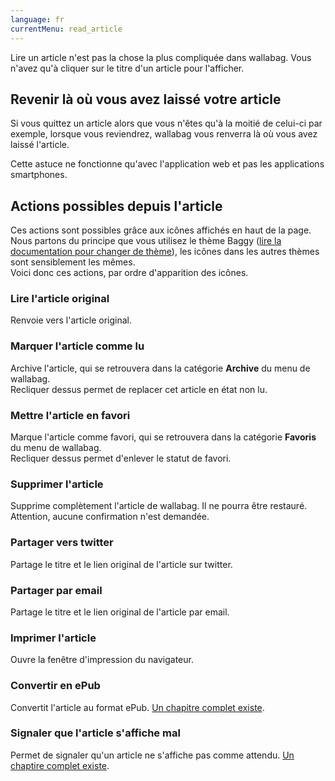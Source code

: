 ```yaml
---
language: fr
currentMenu: read_article
---
```


Lire un article n'est pas la chose la plus compliquée dans wallabag. Vous n'avez qu'à cliquer sur le titre d'un article pour l'afficher. 

## Revenir là où vous avez laissé votre article
Si vous quittez un article alors que vous n'êtes qu'à la moitié de celui-ci par exemple, lorsque vous reviendrez, wallabag vous renverra là où vous avez laissé l'article.

Cette astuce ne fonctionne qu'avec l'application web et pas les applications smartphones. 

## Actions possibles depuis l'article
Ces actions sont possibles grâce aux icônes affichés en haut de la page. Nous partons du principe que vous utilisez le thème Baggy ([lire la documentation pour changer de thème](/fr/Documentation_utilisateur/Configurer_wallabag)), les icônes dans les autres thèmes sont sensiblement les mêmes.  
Voici donc ces actions, par ordre d'apparition des icônes.
### Lire l'article original
Renvoie vers l'article original.
### Marquer l'article comme lu 
Archive l'article, qui se retrouvera dans la catégorie **Archive** du menu de wallabag.  
Recliquer dessus permet de replacer cet article en état non lu. 
### Mettre l'article en favori
Marque l'article comme favori, qui se retrouvera dans la catégorie **Favoris** du menu de wallabag.  
Recliquer dessus permet d'enlever le statut de favori. 
### Supprimer l'article
Supprime complètement l'article de wallabag. Il ne pourra être restauré. Attention, aucune confirmation n'est demandée.
### Partager vers twitter
Partage le titre et le lien original de l'article sur twitter.
### Partager par email
Partage le titre et le lien original de l'article par email. 
### Imprimer l'article
Ouvre la fenêtre d'impression du navigateur. 
### Convertir en ePub
Convertit l'article au format ePub. [Un chapitre complet existe](/fr/Documentation_utilisateur/Convertir_en_ePub).
### Signaler que l'article s'affiche mal
Permet de signaler qu'un article ne s'affiche pas comme attendu. [Un chaptire complet existe](/fr/Documentation_utilisateur/Un_article_est_mal_affich%C3%A9).